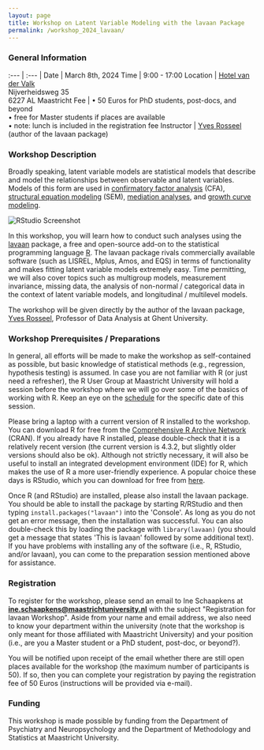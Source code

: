 ```yaml
---
layout: page
title: Workshop on Latent Variable Modeling with the lavaan Package
permalink: /workshop_2024_lavaan/
---
```


### General Information

:--- | :--- |
Date | March 8th, 2024
Time | 9:00 - 17:00
Location | [Hotel van der Valk](https://www.hotelmaastricht.com)<br>Nijverheidsweg 35<br>6227 AL Maastricht
Fee | • 50 Euros for PhD students, post-docs, and beyond<br>• free for Master students if places are available<br>• note: lunch is included in the registration fee
Instructor | [Yves Rosseel](https://research.ugent.be/web/person/yves-rosseel-0/en) (author of the lavaan package)

### Workshop Description

Broadly speaking, latent variable models are statistical models that describe and model the relationships between observable and latent variables. Models of this form are used in [confirmatory factor analysis](https://en.wikipedia.org/wiki/Confirmatory_factor_analysis) (CFA), [structural equation modeling](https://en.wikipedia.org/wiki/Structural_equation_modeling) (SEM), [mediation analyses](https://en.wikipedia.org/wiki/Mediation_(statistics)), and [growth curve modeling](https://en.wikipedia.org/wiki/Latent_growth_modeling).

![RStudio Screenshot](/r-user-group/assets/images/screenshot_lavaan.png)

In this workshop, you will learn how to conduct such analyses using the [lavaan](https://lavaan.ugent.be) package, a free and open-source add-on to the statistical programming language [R](https://en.wikipedia.org/wiki/R_(programming_language)). The lavaan package rivals commercially available software (such as LISREL, Mplus, Amos, and EQS) in terms of functionality and makes fitting latent variable models extremely easy. Time permitting, we will also cover topics such as multigroup models, measurement invariance, missing data, the analysis of non-normal / categorical data in the context of latent variable models, and longitudinal / multilevel models.

The workshop will be given directly by the author of the lavaan package, [Yves Rosseel](https://research.ugent.be/web/person/yves-rosseel-0/en), Professor of Data Analysis at Ghent University.

### Workshop Prerequisites / Preparations

In general, all efforts will be made to make the workshop as self-contained as possible, but basic knowledge of statistical methods (e.g., regression, hypothesis testing) is assumed. In case you are not familiar with R (or just need a refresher), the R User Group at Maastricht University will hold a session before the workshop where we will go over some of the basics of working with R. Keep an eye on the [schedule](schedule.md) for the specific date of this session.

Please bring a laptop with a current version of R installed to the workshop. You can download R for free from the [Comprehensive R Archive Network](https://cran.r-project.org) (CRAN). If you already have R installed, please double-check that it is a relatively recent version (the current version is 4.3.2, but slightly older versions should also be ok). Although not strictly necessary, it will also be useful to install an integrated development environment (IDE) for R, which makes the use of R a more user-friendly experience. A popular choice these days is RStudio, which you can download for free from [here](https://posit.co/download/rstudio-desktop/).

Once R (and RStudio) are installed, please also install the lavaan package. You should be able to install the package by starting R/RStudio and then typing `install.packages("lavaan")` into the 'Console'. As long as you do not get an error message, then the installation was successful. You can also double-check this by loading the package with `library(lavaan)` (you should get a message that states 'This is lavaan' followed by some additional text). If you have problems with installing any of the software (i.e., R, RStudio, and/or lavaan), you can come to the preparation session mentioned above for assistance.

### Registration

To register for the workshop, please send an email to Ine Schaapkens at **ine.schaapkens@maastrichtuniversity.nl** with the subject "Registration for lavaan Workshop". Aside from your name and email address, we also need to know your department within the university (note that the workshop is only meant for those affiliated with Maastricht University) and your position (i.e., are you a Master student or a PhD student, post-doc, or beyond?).

You will be notified upon receipt of the email whether there are still open places available for the workshop (the maximum number of participants is 50). If so, then you can complete your registration by paying the registration fee of 50 Euros (instructions will be provided via e-mail).

### Funding

This workshop is made possible by funding from the Department of Psychiatry and Neuropsychology and the Department of Methodology and Statistics at Maastricht University.
